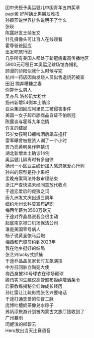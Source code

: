 团中央授予奥运健儿中国青年五四奖章  
papi酱 好阿姨比男朋友难找  
孙颖莎说世界排名说明不了什么  
张瑛  
陈露好友王萌发文  
针孔摄像头可让百人在线观看  
霍尊爸爸回应  
出发吧旅行团  
几乎所有美国人都处于新冠病毒高传播地区  
5900元可租日本奥运足球场馆办婚礼  
顾漫的骄阳似我什么时候写完  
杭州一药店因向发烧人员出售退烧药被查  
田汨 抛弃糟糠之妻  
你算什么男人  
吴亦凡 洛杉矶女粉丝  
扬州新增54例本土确诊  
亚朵集团回应阿里员工被侵害事件  
美国一女子超市舔商品自证不怕新冠  
陈露谈与霍尊九年恋情  
许言的结局  
15岁女孩喝13瓶啤酒后飙车撞杆  
雷军曝曾被投资人训了一个小时  
贾乃亮黄明昊作弊猜词  
湖北新增本土确诊14例  
奥运健儿隔离时有多自律  
扬州一小区业主纷纷加入感恩献爱心行列  
孙兴的原型是孙小果吧  
孟晚舟案司法补救审理结束  
浙江严查快递未经同意放代收点  
于途恋爱后的虎狼之词  
唐九洲发文庆出道三周年  
纽约州州长科莫宣布辞职  
梅西年薪为3500万欧元  
于途对乔晶晶说我会很主动  
起底南京禄口机场保洁公司  
谁是美国零号病人  
杨子说黄圣依马后炮  
梅西和巴黎签约到2023年  
我在他乡挺好的结局  
张艺兴lucky式抓捕  
于途乔晶晶见家长时互飙演技  
中方召回驻立陶宛大使  
梅西身披30号球衣在球场颠球  
腾讯实习生建议高管颁布拒绝陪酒条令  
启蒙教练揭秘全红婵成长经历  
孙红雷让江疏影找张艺兴要电话  
于途打通恋爱的任督二脉  
庞博吐槽奶茶像兑水粽子  
苏炳添旅游计划被内蒙古文旅厅接收到了  
广州暴雨  
闫妮演的柳碧云  
Hero放出当天比赛语音  
